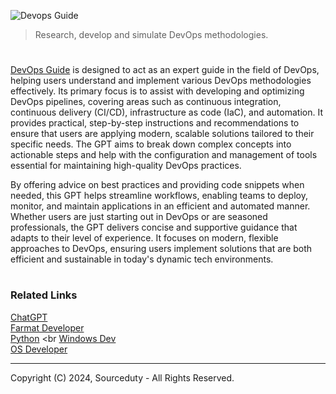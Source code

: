 ![Devops Guide](https://github.com/user-attachments/assets/5541f387-55df-4a93-a7cb-78d11f599df2)

> Research, develop and simulate DevOps methodologies. 
#

[DevOps Guide](https://chatgpt.com/g/g-LZ1zP7lrU-devops-guide) is designed to act as an expert guide in the field of DevOps, helping users understand and implement various DevOps methodologies effectively. Its primary focus is to assist with developing and optimizing DevOps pipelines, covering areas such as continuous integration, continuous delivery (CI/CD), infrastructure as code (IaC), and automation. It provides practical, step-by-step instructions and recommendations to ensure that users are applying modern, scalable solutions tailored to their specific needs. The GPT aims to break down complex concepts into actionable steps and help with the configuration and management of tools essential for maintaining high-quality DevOps practices.

By offering advice on best practices and providing code snippets when needed, this GPT helps streamline workflows, enabling teams to deploy, monitor, and maintain applications in an efficient and automated manner. Whether users are just starting out in DevOps or are seasoned professionals, the GPT delivers concise and supportive guidance that adapts to their level of experience. It focuses on modern, flexible approaches to DevOps, ensuring users implement solutions that are both efficient and sustainable in today's dynamic tech environments.

#
### Related Links

[ChatGPT](https://chatgpt.com/g/g-LZ1zP7lrU-devops-guide)
<br>
[Farmat Developer](https://github.com/sourceduty/Format_Developer)
<br>
[Python](https://github.com/sourceduty/Python)
<br
[Windows Dev](https://github.com/sourceduty/Windows_Dev)
<br>
[OS Developer](https://github.com/sourceduty/OS_Developer)

***
Copyright (C) 2024, Sourceduty - All Rights Reserved.
